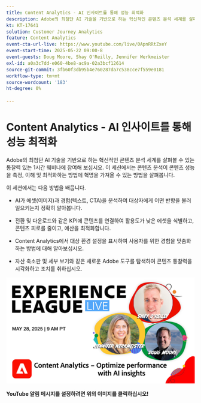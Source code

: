 ```yaml
---
title: Content Analytics - AI 인사이트를 통해 성능 최적화
description: Adobe의 최첨단 AI 기술을 기반으로 하는 혁신적인 콘텐츠 분석 세계를 살펴볼 수 있는 통찰력 있는 1시간 웨비나에 참여해 보십시오. 이 세션에서는 콘텐츠 분석이 콘텐츠 성능을 측정, 이해 및 최적화하는 방법에 혁명을 가져올 수 있는 방법을 살펴봅니다.
kt: KT-17641
solution: Customer Journey Analytics
feature: Content Analytics
event-cta-url-live: https://www.youtube.com/live/0ApnRRtZxeY
event-start-time: 2025-05-22 09:00-8
event-guests: Doug Moore, Shay O'Reilly, Jennifer Werkmeister
exl-id: a0a3c7dd-e060-4be8-ac9a-02a3bcf12614
source-git-commit: 3fb60f3db95b4e760287da7c538cce7f559e0181
workflow-type: tm+mt
source-wordcount: '183'
ht-degree: 0%

---
```


# Content Analytics - AI 인사이트를 통해 성능 최적화

Adobe의 최첨단 AI 기술을 기반으로 하는 혁신적인 콘텐츠 분석 세계를 살펴볼 수 있는 통찰력 있는 1시간 웨비나에 참여해 보십시오. 이 세션에서는 콘텐츠 분석이 콘텐츠 성능을 측정, 이해 및 최적화하는 방법에 혁명을 가져올 수 있는 방법을 살펴봅니다.

이 세션에서는 다음 방법을 배웁니다.
* AI가 에셋(이미지)과 경험(텍스트, CTA)을 분석하여 대상자에게 어떤 반향을 불러일으키는지 정확히 알아봅니다.

* 전환 및 다운로드와 같은 KPI에 콘텐츠를 연결하여 활용도가 낮은 에셋을 식별하고, 콘텐츠 피로를 줄이고, 예산을 최적화합니다.

* Content Analytics에서 대상 환경 설정을 표시하여 사용자를 위한 경험을 맞춤화하는 방법에 대해 알아보십시오.

* 자산 축소판 및 세부 보기와 같은 새로운 Adobe 도구를 탐색하여 콘텐츠 통찰력을 시각화하고 조치를 취하십시오.

[![ExL LIVE 2025년 5월 22일](assets/ExL-LIVE-May-28-2025-WebBanner.jpg)](https://www.youtube.com/live/FSlE6HeCWyQ)

**YouTube 알림 메시지를 설정하려면 위의 이미지를 클릭하십시오!**

